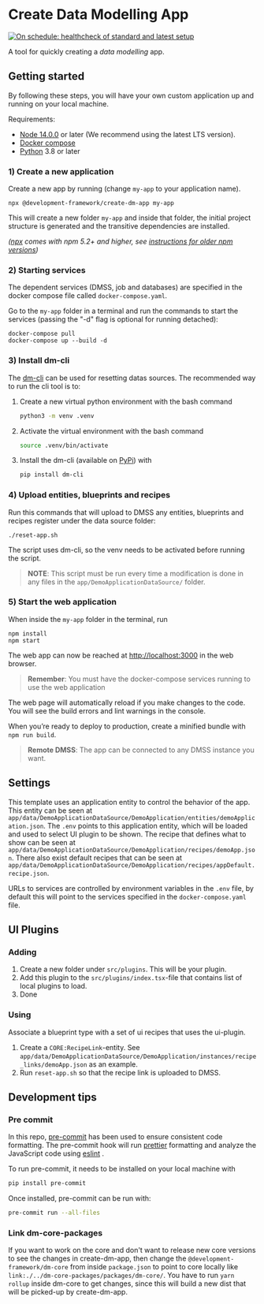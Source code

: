 # Create Data Modelling App 

[![On schedule: healthcheck of standard and latest setup](https://github.com/equinor/create-dm-app/actions/workflows/on-schedule-nightly.yaml/badge.svg)](https://github.com/equinor/create-dm-app/actions/workflows/on-schedule-nightly.yaml)

A tool for quickly creating a _data modelling_ app.

## Getting started

By following these steps, you will have your own custom application up and running on your local machine.

Requirements:

- [Node 14.0.0](https://nodejs.org/en/) or later (We recommend using the latest LTS version).
- [Docker compose](https://docs.docker.com/compose/)
- [Python](https://www.python.org/) 3.8 or later

### 1) Create a new application

Create a new app by running (change `my-app` to your application name).

```
npx @development-framework/create-dm-app my-app
```

This will create a new folder `my-app` and inside that folder, the initial project structure is generated and the transitive dependencies are installed. 

_([npx](https://medium.com/@maybekatz/introducing-npx-an-npm-package-runner-55f7d4bd282b) comes with npm 5.2+ and
higher, see [instructions for older npm versions](https://gist.github.com/gaearon/4064d3c23a77c74a3614c498a8bb1c5f))_


### 2) Starting services

The dependent services (DMSS, job and databases) are specified in the docker compose file called `docker-compose.yaml`.

Go to the `my-app` folder in a terminal and run the commands to start the services (passing the "-d" flag  is optional for running detached):

```
docker-compose pull
docker-compose up --build -d
```

### 3) Install dm-cli

The [dm-cli](https://github.com/equinor/dm-cli) can be used for resetting datas sources. The recommended way to run the cli tool is to:

1. Create a new virtual python environment with the bash command
   ```bash
   python3 -m venv .venv
   ```
2. Activate the virtual environment with the bash command
   ```bash
   source .venv/bin/activate
   ```
3. Install the dm-cli (available on [PyPi](https://pypi.org/project/dm-cli/)) with
   ```bash
   pip install dm-cli
   ```

### 4) Upload entities, blueprints and recipes

Run this commands that will upload to DMSS any entities, blueprints and recipes register under the data source folder:

```
./reset-app.sh
```

The script uses dm-cli, so the venv needs to be activated before running the script.

> **NOTE**: This script must be run every time a modification is done in any files in the `app/DemoApplicationDataSource/`  folder.

### 5) Start the web application

When inside the `my-app` folder in the terminal, run

```
npm install
npm start
```

The web app can now be reached at [http://localhost:3000](http://localhost:3000) in the web browser.

> **Remember**: You must have the docker-compose services running to use the web application

The web page will automatically reload if you make changes to the code.
You will see the build errors and lint warnings in the console.

When you’re ready to deploy to production, create a minified bundle with `npm run build`.

> **Remote DMSS**: The app can be connected to any DMSS instance you want.

## Settings

This template uses an application entity to control the behavior of the app. This entity can be seen at `app/data/DemoApplicationDataSource/DemoApplication/entities/demoApplication.json`. The `.env` points to this application entity, which will be loaded and used to select UI plugin to be shown. The recipe that defines what to show can be seen at `app/data/DemoApplicationDataSource/DemoApplication/recipes/demoApp.json`. There also exist default recipes that can be seen at `app/data/DemoApplicationDataSource/DemoApplication/recipes/appDefault.recipe.json`.

URLs to services are controlled by environment variables in the `.env` file, by default this will point to the services specified in the `docker-compose.yaml` file.

## UI Plugins

### Adding

1. Create a new folder under `src/plugins`. This will be your plugin.
2. Add this plugin to the `src/plugins/index.tsx`-file that contains list of local plugins to load.
3. Done

### Using

Associate a blueprint type with a set of ui recipes that uses the ui-plugin.

1. Create a `CORE:RecipeLink`-entity. See `app/data/DemoApplicationDataSource/DemoApplication/instances/recipe_links/demoApp.json` as an example.
2. Run `reset-app.sh` so that the recipe link is uploaded to DMSS.

## Development tips

### Pre commit

In this repo, [pre-commit](https://pre-commit.com/) has been used to ensure consistent code formatting. The pre-commit
hook
will run [prettier](https://prettier.io/) formatting and analyze the JavaScript code using [eslint](https://eslint.org/)
.

To run pre-commit, it needs to be installed on your local machine with

```bash
pip install pre-commit
```

Once installed, pre-commit can be run with:

```bash
pre-commit run --all-files
```

### Link dm-core-packages

If you want to work on the core and don't want to release new core versions to see the changes in create-dm-app, then
change the `@development-framework/dm-core` from inside `package.json` to point to core locally
like `link:./../dm-core-packages/packages/dm-core/`. You have to run `yarn rollup` inside dm-core to get changes, since this will build a new dist that will be picked-up by create-dm-app.
